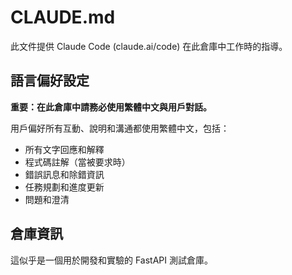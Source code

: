 # CLAUDE.md

此文件提供 Claude Code (claude.ai/code) 在此倉庫中工作時的指導。

## 語言偏好設定

**重要：在此倉庫中請務必使用繁體中文與用戶對話。**

用戶偏好所有互動、說明和溝通都使用繁體中文，包括：
- 所有文字回應和解釋
- 程式碼註解（當被要求時）
- 錯誤訊息和除錯資訊
- 任務規劃和進度更新
- 問題和澄清

## 倉庫資訊

這似乎是一個用於開發和實驗的 FastAPI 測試倉庫。